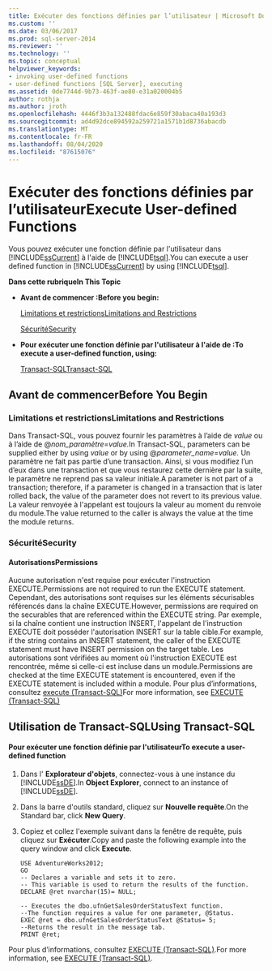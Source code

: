 ```yaml
---
title: Exécuter des fonctions définies par l’utilisateur | Microsoft Docs
ms.custom: ''
ms.date: 03/06/2017
ms.prod: sql-server-2014
ms.reviewer: ''
ms.technology: ''
ms.topic: conceptual
helpviewer_keywords:
- invoking user-defined functions
- user-defined functions [SQL Server], executing
ms.assetid: 0de7744d-9b73-463f-ae80-e31a020004b5
author: rothja
ms.author: jroth
ms.openlocfilehash: 4446f3b3a132488fdac6e859f30abaca40a193d3
ms.sourcegitcommit: ad4d92dce894592a259721a1571b1d8736abacdb
ms.translationtype: MT
ms.contentlocale: fr-FR
ms.lasthandoff: 08/04/2020
ms.locfileid: "87615076"
---
```

# <a name="execute-user-defined-functions"></a><span data-ttu-id="aa7d6-102">Exécuter des fonctions définies par l’utilisateur</span><span class="sxs-lookup"><span data-stu-id="aa7d6-102">Execute User-defined Functions</span></span>
  <span data-ttu-id="aa7d6-103">Vous pouvez exécuter une fonction définie par l'utilisateur dans [!INCLUDE[ssCurrent](../../includes/sscurrent-md.md)] à l'aide de [!INCLUDE[tsql](../../includes/tsql-md.md)].</span><span class="sxs-lookup"><span data-stu-id="aa7d6-103">You can execute a user defined function in [!INCLUDE[ssCurrent](../../includes/sscurrent-md.md)] by using [!INCLUDE[tsql](../../includes/tsql-md.md)].</span></span>  
  
 <span data-ttu-id="aa7d6-104">**Dans cette rubrique**</span><span class="sxs-lookup"><span data-stu-id="aa7d6-104">**In This Topic**</span></span>  
  
-   <span data-ttu-id="aa7d6-105">**Avant de commencer :**</span><span class="sxs-lookup"><span data-stu-id="aa7d6-105">**Before you begin:**</span></span>  
  
     [<span data-ttu-id="aa7d6-106">Limitations et restrictions</span><span class="sxs-lookup"><span data-stu-id="aa7d6-106">Limitations and Restrictions</span></span>](#Restrictions)  
  
     [<span data-ttu-id="aa7d6-107">Sécurité</span><span class="sxs-lookup"><span data-stu-id="aa7d6-107">Security</span></span>](#Security)  
  
-   <span data-ttu-id="aa7d6-108">**Pour exécuter une fonction définie par l'utilisateur à l'aide de :**</span><span class="sxs-lookup"><span data-stu-id="aa7d6-108">**To execute a user-defined function, using:**</span></span>  
  
     [<span data-ttu-id="aa7d6-109">Transact-SQL</span><span class="sxs-lookup"><span data-stu-id="aa7d6-109">Transact-SQL</span></span>](#TsqlProcedure)  
  
##  <a name="before-you-begin"></a><a name="BeforeYouBegin"></a> <span data-ttu-id="aa7d6-110">Avant de commencer</span><span class="sxs-lookup"><span data-stu-id="aa7d6-110">Before You Begin</span></span>  
  
###  <a name="limitations-and-restrictions"></a><a name="Restrictions"></a> <span data-ttu-id="aa7d6-111">Limitations et restrictions</span><span class="sxs-lookup"><span data-stu-id="aa7d6-111">Limitations and Restrictions</span></span>  
 <span data-ttu-id="aa7d6-112">Dans Transact-SQL, vous pouvez fournir les paramètres à l’aide de *value* ou à l’aide de @*nom_paramètre*=*value.*</span><span class="sxs-lookup"><span data-stu-id="aa7d6-112">In Transact-SQL, parameters can be supplied either by using *value* or by using @*parameter_name*=*value.*</span></span> <span data-ttu-id="aa7d6-113">Un paramètre ne fait pas partie d’une transaction. Ainsi, si vous modifiez l’un d’eux dans une transaction et que vous restaurez cette dernière par la suite, le paramètre ne reprend pas sa valeur initiale.</span><span class="sxs-lookup"><span data-stu-id="aa7d6-113">A parameter is not part of a transaction; therefore, if a parameter is changed in a transaction that is later rolled back, the value of the parameter does not revert to its previous value.</span></span> <span data-ttu-id="aa7d6-114">La valeur renvoyée à l'appelant est toujours la valeur au moment du renvoie du module.</span><span class="sxs-lookup"><span data-stu-id="aa7d6-114">The value returned to the caller is always the value at the time the module returns.</span></span>  
  
###  <a name="security"></a><a name="Security"></a> <span data-ttu-id="aa7d6-115">Sécurité</span><span class="sxs-lookup"><span data-stu-id="aa7d6-115">Security</span></span>  
  
####  <a name="permissions"></a><a name="Permissions"></a> <span data-ttu-id="aa7d6-116">Autorisations</span><span class="sxs-lookup"><span data-stu-id="aa7d6-116">Permissions</span></span>  
 <span data-ttu-id="aa7d6-117">Aucune autorisation n'est requise pour exécuter l'instruction EXECUTE.</span><span class="sxs-lookup"><span data-stu-id="aa7d6-117">Permissions are not required to run the EXECUTE statement.</span></span> <span data-ttu-id="aa7d6-118">Cependant, des autorisations sont requises sur les éléments sécurisables référencés dans la chaîne EXECUTE.</span><span class="sxs-lookup"><span data-stu-id="aa7d6-118">However, permissions are required on the securables that are referenced within the EXECUTE string.</span></span> <span data-ttu-id="aa7d6-119">Par exemple, si la chaîne contient une instruction INSERT, l'appelant de l'instruction EXECUTE doit posséder l'autorisation INSERT sur la table cible.</span><span class="sxs-lookup"><span data-stu-id="aa7d6-119">For example, if the string contains an INSERT statement, the caller of the EXECUTE statement must have INSERT permission on the target table.</span></span> <span data-ttu-id="aa7d6-120">Les autorisations sont vérifiées au moment où l'instruction EXECUTE est rencontrée, même si celle-ci est incluse dans un module.</span><span class="sxs-lookup"><span data-stu-id="aa7d6-120">Permissions are checked at the time EXECUTE statement is encountered, even if the EXECUTE statement is included within a module.</span></span> <span data-ttu-id="aa7d6-121">Pour plus d’informations, consultez [execute &#40;Transact-SQL&#41;](/sql/t-sql/language-elements/execute-transact-sql)</span><span class="sxs-lookup"><span data-stu-id="aa7d6-121">For more information, see [EXECUTE &#40;Transact-SQL&#41;](/sql/t-sql/language-elements/execute-transact-sql)</span></span>  
  
##  <a name="using-transact-sql"></a><a name="TsqlProcedure"></a> <span data-ttu-id="aa7d6-122">Utilisation de Transact-SQL</span><span class="sxs-lookup"><span data-stu-id="aa7d6-122">Using Transact-SQL</span></span>  
  
#### <a name="to-execute-a-user-defined-function"></a><span data-ttu-id="aa7d6-123">Pour exécuter une fonction définie par l'utilisateur</span><span class="sxs-lookup"><span data-stu-id="aa7d6-123">To execute a user-defined function</span></span>  
  
1.  <span data-ttu-id="aa7d6-124">Dans l' **Explorateur d'objets**, connectez-vous à une instance du [!INCLUDE[ssDE](../../includes/ssde-md.md)].</span><span class="sxs-lookup"><span data-stu-id="aa7d6-124">In **Object Explorer**, connect to an instance of [!INCLUDE[ssDE](../../includes/ssde-md.md)].</span></span>  
  
2.  <span data-ttu-id="aa7d6-125">Dans la barre d'outils standard, cliquez sur **Nouvelle requête**.</span><span class="sxs-lookup"><span data-stu-id="aa7d6-125">On the Standard bar, click **New Query**.</span></span>  
  
3.  <span data-ttu-id="aa7d6-126">Copiez et collez l'exemple suivant dans la fenêtre de requête, puis cliquez sur **Exécuter**.</span><span class="sxs-lookup"><span data-stu-id="aa7d6-126">Copy and paste the following example into the query window and click **Execute**.</span></span>  
  
    ```  
    USE AdventureWorks2012;  
    GO  
    -- Declares a variable and sets it to zero.  
    -- This variable is used to return the results of the function.  
    DECLARE @ret nvarchar(15)= NULL;   
  
    -- Executes the dbo.ufnGetSalesOrderStatusText function.  
    --The function requires a value for one parameter, @Status.   
    EXEC @ret = dbo.ufnGetSalesOrderStatusText @Status= 5;   
    --Returns the result in the message tab.  
    PRINT @ret;  
    ```  
  
 <span data-ttu-id="aa7d6-127">Pour plus d’informations, consultez [EXECUTE &#40;Transact-SQL&#41;](/sql/t-sql/language-elements/execute-transact-sql).</span><span class="sxs-lookup"><span data-stu-id="aa7d6-127">For more information, see [EXECUTE &#40;Transact-SQL&#41;](/sql/t-sql/language-elements/execute-transact-sql).</span></span>  
  
  
